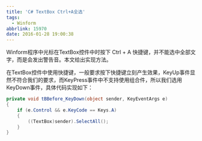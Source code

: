 ```yaml
---
title: 'C# TextBox Ctrl+A全选'
tags:
  - Winform
abbrlink: 15970
date: 2016-01-28 19:00:38
---
```

Winform程序中光标在TextBox控件中时按下 Ctrl + A 快捷键，并不能选中全部文字，而是会发出警告音。本文给出实现方法。
<!-- more -->
在TextBox控件中使用快捷键，一般要求按下快捷键立刻产生效果，KeyUp事件显然不符合我们的要求，而KeyPress事件中不支持使用组合件，所以我们选用KeyDown事件，具体代码实现如下：
```csharp
private void tBBefore_KeyDown(object sender, KeyEventArgs e)
{
    if (e.Control && e.KeyCode == Keys.A)
    {
        ((TextBox)sender).SelectAll();
    }
}
```